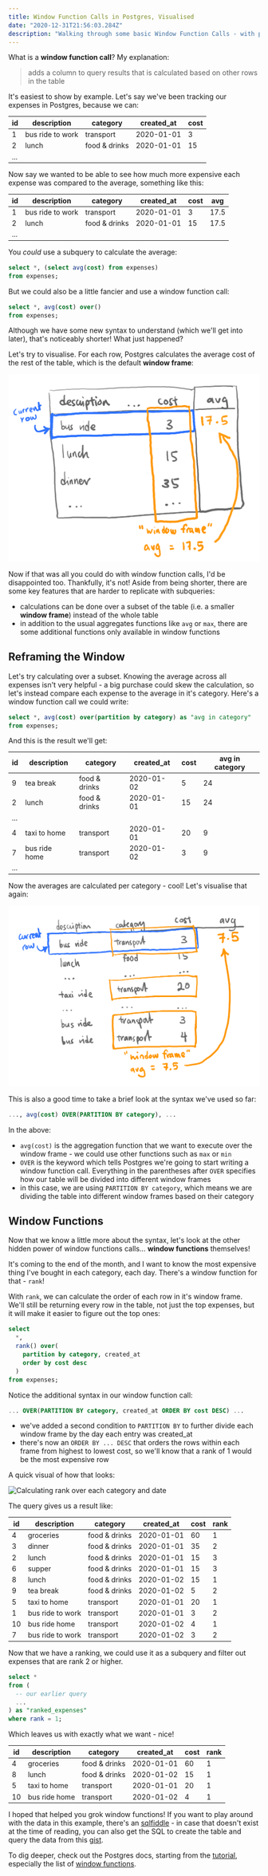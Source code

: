 ```yaml
---
title: Window Function Calls in Postgres, Visualised
date: "2020-12-31T21:56:03.284Z"
description: "Walking through some basic Window Function Calls - with pictures!"
---
```


What is a **window function call**? My explanation:

> adds a column to query results that is calculated based on other rows in the table

It's easiest to show by example. Let's say we've been tracking our expenses in Postgres, because we can:

| id |      description |      category | created_at | cost |
|----|------------------|---------------|------------|------|
|  1 | bus ride to work |     transport | 2020-01-01 |    3 |
|  2 |            lunch | food & drinks | 2020-01-01 |   15 |
| ... |

Now say we wanted to be able to see how much more expensive each expense was compared to the average, something like this:

| id |      description |      category | created_at | cost |  avg |
|----|------------------|---------------|------------|------|------|
|  1 | bus ride to work |     transport | 2020-01-01 |    3 | 17.5 |
|  2 |            lunch | food & drinks | 2020-01-01 |   15 | 17.5 |
| ... |


You *could* use a subquery to calculate the average:

```sql
select *, (select avg(cost) from expenses)
from expenses;
```

But we could also be a little fancier and use a window function call:

```sql
select *, avg(cost) over()
from expenses;
```

Although we have some new syntax to understand (which we'll get into later), that's noticeably shorter! What just happened?

Let's try to visualise. For each row, Postgres calculates the average cost of the rest of the table, which is the default **window frame**:

![Calculating average cost over the default window frame](./avg_cost_whole_table.png)

Now if that was all you could do with window function calls, I'd be disappointed too. Thankfully, it's not! Aside from being shorter, there are some key features that are harder to replicate with subqueries:

- calculations can be done over a subset of the table (i.e. a smaller **window frame**) instead of the whole table
- in addition to the usual aggregates functions like `avg` or `max`, there are some additional functions only available in window functions

## Reframing the Window

Let's try calculating over a subset. Knowing the average across all expenses isn't very helpful - a big purchase could skew the calculation, so let's instead compare each expense to the average in it's category. Here's a window function call we could write:

```sql
select *, avg(cost) over(partition by category) as "avg in category"
from expenses;
```

And this is the result we'll get:

| id  | description   | category      | created_at | cost | avg in category |
| --- | ------------- | ------------- | ---------- | ---- | --------------- |
| 9   | tea break     | food & drinks | 2020-01-02 | 5    | 24              |
| 2   | lunch         | food & drinks | 2020-01-01 | 15   | 24              |
| ... |               |               |            |      |                 |
| 4   | taxi to home  | transport     | 2020-01-01 | 20   | 9               |
| 7   | bus ride home | transport     | 2020-01-02 | 3    | 9               |
| ... |               |               |            |      |                 |


Now the averages are calculated per category - cool! Let's visualise that again:

![Calculating average cost over each category](./avg_cost_category.png)

This is also a good time to take a brief look at the syntax we've used so far:

```sql
..., avg(cost) OVER(PARTITION BY category), ...
```

In the above:
- `avg(cost)` is the aggregation function that we want to execute over the window frame - we could use other functions such as `max` or `min`
- `OVER` is the keyword which tells Postgres we're going to start writing a window function call. Everything in the parentheses after `OVER` specifies how our table will be divided into different window frames
- in this case, we are using `PARTITION BY category`, which means we are dividing the table into different window frames based on their category


## Window Functions

Now that we know a little more about the syntax, let's look at the other hidden power of window functions calls... **window functions** themselves!

It's coming to the end of the month, and I want to know the most expensive thing I've bought in each category, each day. There's a window function for that - `rank`!

With `rank`, we can calculate the order of each row in it's window frame. We'll still be returning every row in the table, not just the top expenses, but it will make it easier to figure out the top ones:

```sql
select
  *,
  rank() over(
    partition by category, created_at
    order by cost desc
  )
from expenses;
```

Notice the additional syntax in our window function call:

```sql
... OVER(PARTITION BY category, created_at ORDER BY cost DESC) ...
```

- we've added a second condition to `PARTITION BY` to further divide each window frame by the day each entry was created_at
- there's now an `ORDER BY ... DESC` that orders the rows within each frame from highest to lowest cost, so we'll know that a rank of 1 would be the most expensive row

A quick visual of how that looks:

![Calculating rank over each category and date](./rank_category_data.png)

The query gives us a result like:

| id |      description |      category | created_at | cost | rank |
|----|------------------|---------------|------------|------|------|
|  4 |        groceries | food & drinks | 2020-01-01 |   60 |    1 |
|  3 |           dinner | food & drinks | 2020-01-01 |   35 |    2 |
|  2 |            lunch | food & drinks | 2020-01-01 |   15 |    3 |
|  6 |           supper | food & drinks | 2020-01-01 |   15 |    3 |
|  8 |            lunch | food & drinks | 2020-01-02 |   15 |    1 |
|  9 |        tea break | food & drinks | 2020-01-02 |    5 |    2 |
|  5 |     taxi to home |     transport | 2020-01-01 |   20 |    1 |
|  1 | bus ride to work |     transport | 2020-01-01 |    3 |    2 |
| 10 |    bus ride home |     transport | 2020-01-02 |    4 |    1 |
|  7 | bus ride to work |     transport | 2020-01-02 |    3 |    2 |



Now that we have a ranking, we could use it as a subquery and filter out expenses that are rank 2 or higher.

```sql
select *
from (
  -- our earlier query
  ...
) as "ranked_expenses"
where rank = 1;
```

Which leaves us with exactly what we want - nice!

| id |   description |      category | created_at | cost | rank |
|----|---------------|---------------|------------|------|------|
|  4 |     groceries | food & drinks | 2020-01-01 |   60 |    1 |
|  8 |         lunch | food & drinks | 2020-01-02 |   15 |    1 |
|  5 |  taxi to home |     transport | 2020-01-01 |   20 |    1 |
| 10 | bus ride home |     transport | 2020-01-02 |    4 |    1 |


I hoped that helped you grok window functions! If you want to play around with the data in this example, there's an [sqlfiddle](http://sqlfiddle.com/#!17/f33e78/3) - in case that doesn't exist at the time of reading, you can also get the SQL to create the table and query the data from this [gist](https://gist.github.com/wasabigeek/2b9fb05eba5c26928bab85bcf408511f).

To dig deeper, check out the Postgres docs, starting from the [tutorial](https://www.postgresql.org/docs/current/tutorial-window.html), especially the list of [window functions](https://www.postgresql.org/docs/current/functions-window.html).